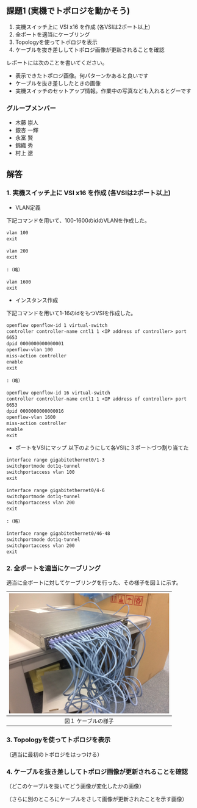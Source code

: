 ## 課題1 (実機でトポロジを動かそう)

1. 実機スイッチ上に VSI x16 を作成 (各VSIは2ポート以上)
2. 全ポートを適当にケーブリング
3. Topologyを使ってトポロジを表示
4. ケーブルを抜き差ししてトポロジ画像が更新されることを確認

レポートには次のことを書いてください。

* 表示できたトポロジ画像。何パターンかあると良いです
* ケーブルを抜き差ししたときの画像
* 実機スイッチのセットアップ情報。作業中の写真なども入れるとグーです

### グループメンバー
* 木藤 崇人
* 銀杏 一輝
* 永富 賢
* 錦織 秀
* 村上 遼


## 解答

### 1. 実機スイッチ上に VSI x16 を作成 (各VSIは2ポート以上)
* VLAN定義

下記コマンドを用いて、100-1600のidのVLANを作成した。

```
vlan 100
exit

vlan 200
exit

:（略）

vlan 1600
exit
```

* インスタンス作成

下記コマンドを用いて1-16のidをもつVSIを作成した。
```
openflow openflow-id 1 virtual-switch
controller controller-name cntl1 1 <IP address of controller> port 6653
dpid 0000000000000001
openflow-vlan 100
miss-action controller
enable
exit

:（略）

openflow openflow-id 16 virtual-switch
controller controller-name cntl1 1 <IP address of controller> port 6653
dpid 0000000000000016
openflow-vlan 1600
miss-action controller
enable
exit

```


* ポートをVSIにマップ
以下のようにして各VSIに３ポートづつ割り当てた

```
interface range gigabitethernet0/1-3
switchportmode dot1q-tunnel
switchportaccess vlan 100
exit

interface range gigabitethernet0/4-6
switchportmode dot1q-tunnel
switchportaccess vlan 200
exit

:（略）

interface range gigabitethernet0/46-48
switchportmode dot1q-tunnel
switchportaccess vlan 200
exit

```


### 2. 全ポートを適当にケーブリング

適当に全ポートに対してケーブリングを行った、その様子を図１に示す。

|<img src="https://github.com/handai-trema/topology-team-w/blob/develop/picture/switch.jpg" width="420px">|  
|:----------------------------------------------------------------------------------------------------:|  
|                                   図１ ケーブルの様子		                                       |  


### 3. Topologyを使ってトポロジを表示

（適当に最初のトポロジをはっつける）

### 4. ケーブルを抜き差ししてトポロジ画像が更新されることを確認

（どこのケーブルを抜いてどう画像が変化したかの画像）

（さらに別のところにケーブルをさして画像が更新されたことを示す画像）
